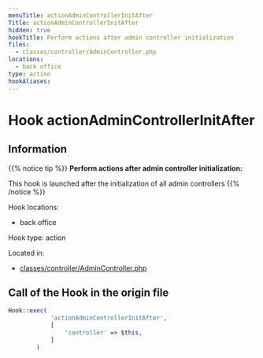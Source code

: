 ```yaml
---
menuTitle: actionAdminControllerInitAfter
Title: actionAdminControllerInitAfter
hidden: true
hookTitle: Perform actions after admin controller initialization
files:
  - classes/controller/AdminController.php
locations:
  - back office
type: action
hookAliases:
---
```


# Hook actionAdminControllerInitAfter

## Information

{{% notice tip %}}
**Perform actions after admin controller initialization:** 

This hook is launched after the initialization of all admin controllers
{{% /notice %}}

Hook locations: 
  - back office

Hook type: action

Located in: 
  - [classes/controller/AdminController.php](https://github.com/PrestaShop/PrestaShop/blob/8.0.x/classes/controller/AdminController.php)

## Call of the Hook in the origin file

```php
Hook::exec(
            'actionAdminControllerInitAfter',
            [
                'controller' => $this,
            ]
        )
```